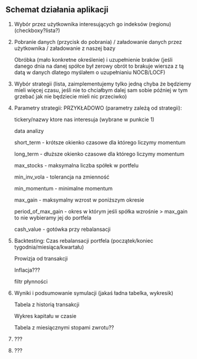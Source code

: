 ## Schemat działania aplikacji

1. Wybór przez użytkownika interesujących go indeksów (regionu) (checkboxy?lista?)

2. Pobranie danych (przycisk do pobrania) / załadowanie danych przez użytkownika / załadowanie z naszej bazy

    Obróbka (mało konkretne określenie) i uzupełnienie braków (jeśli danego dnia na danej spółce był zerowy obrót to brakuje wiersza z tą datą w danych dlatego myślałem o uzupełnianiu NOCB/LOCF)
    
    
3. Wybór strategii (lista, zaimplementujemy tylko jedną chyba że będziemy mieli
więcej czasu, jeśli nie to chciałbym dalej sam sobie później w tym grzebać jak nie
będziecie mieli nic przeciwko)

4. Parametry strategii:
    PRZYKŁADOWO (parametry zależą od strategii):
    
    tickery/nazwy ktore nas interesuja (wybrane w punkcie 1)
    
    data analizy
    
    short_term - krótsze okienko czasowe dla którego liczymy momentum
    
    long_term - dłuższe okienko czasowe dla którego liczymy momentum
    
    max_stocks - maksymalna liczba spółek w portfelu
    
    min_inv_vola - tolerancja na zmienność
    
    min_momentum - minimalne momentum
    
    max_gain - maksymalny wzrost w poniższym okresie
    
    period_of_max_gain - okres w którym jeśli spółka wzrośnie > max_gain to nie wybieramy jej do portfela
    
    cash_value - gotówka przy rebalansacji

5. Backtesting:
    Czas rebalansacji portfela (początek/koniec tygodnia/miesiąca/kwartału)
    
    Prowizja od transakcji
    
    Inflacja???
    
    filtr płynności

6. Wyniki i podsumowanie symulacji (jakaś ładna tabelka, wykresik)
    
    Tabela z historią transakcji
    
    Wykres kapitału w czasie
    
    Tabela z miesiącznymi stopami zwrotu??
    
7. ???

8. ???

